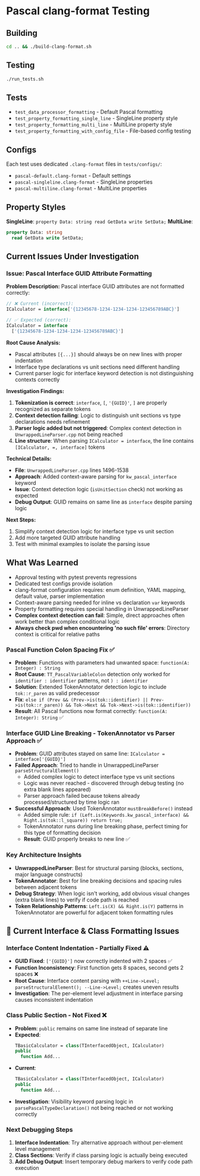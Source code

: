 # Pascal clang-format Testing

## Building
```bash
cd .. && ./build-clang-format.sh
```

## Testing
```bash
./run_tests.sh
```

## Tests
- `test_data_processor_formatting` - Default Pascal formatting
- `test_property_formatting_single_line` - SingleLine property style
- `test_property_formatting_multi_line` - MultiLine property style  
- `test_property_formatting_with_config_file` - File-based config testing

## Configs
Each test uses dedicated `.clang-format` files in `tests/configs/`:
- `pascal-default.clang-format` - Default settings
- `pascal-singleline.clang-format` - SingleLine properties
- `pascal-multiline.clang-format` - MultiLine properties

## Property Styles
**SingleLine**: `property Data: string read GetData write SetData;`
**MultiLine**: 
```pascal
property Data: string
  read GetData write SetData;
```

## Current Issues Under Investigation

### **Issue: Pascal Interface GUID Attribute Formatting**

**Problem Description:**
Pascal interface GUID attributes are not formatted correctly:
```pascal
// ❌ Current (incorrect):
ICalculator = interface['{12345678-1234-1234-1234-123456789ABC}']

// ✅ Expected (correct):
ICalculator = interface
  ['{12345678-1234-1234-1234-123456789ABC}']
```

**Root Cause Analysis:**
- Pascal attributes `[{...}]` should always be on new lines with proper indentation
- Interface type declarations vs unit sections need different handling
- Current parser logic for interface keyword detection is not distinguishing contexts correctly

**Investigation Findings:**
1. **Tokenization is correct**: `interface`, `[`, `'{GUID}'`, `]` are properly recognized as separate tokens
2. **Context detection failing**: Logic to distinguish unit sections vs type declarations needs refinement
3. **Parser logic added but not triggered**: Complex context detection in `UnwrappedLineParser.cpp` not being reached
4. **Line structure**: When parsing `ICalculator = interface`, the line contains `[ICalculator, =, interface]` tokens

**Technical Details:**
- **File**: `UnwrappedLineParser.cpp` lines 1496-1538
- **Approach**: Added context-aware parsing for `kw_pascal_interface` keyword
- **Issue**: Context detection logic (`isUnitSection` check) not working as expected
- **Debug Output**: GUID remains on same line as `interface` despite parsing logic

**Next Steps:**
1. Simplify context detection logic for interface type vs unit section
2. Add more targeted GUID attribute handling
3. Test with minimal examples to isolate the parsing issue

## What Was Learned
- Approval testing with pytest prevents regressions
- Dedicated test configs provide isolation
- clang-format configuration requires: enum definition, YAML mapping, default value, parser implementation
- Context-aware parsing needed for inline vs declaration `var` keywords
- Property formatting requires special handling in UnwrappedLineParser
- **Complex context detection can fail**: Simple, direct approaches often work better than complex conditional logic
- **Always check pwd when encountering 'no such file' errors**: Directory context is critical for relative paths

### **Pascal Function Colon Spacing Fix** ✅
- **Problem**: Functions with parameters had unwanted space: `function(A: Integer) : String`
- **Root Cause**: `TT_PascalVariableColon` detection only worked for `identifier : identifier` patterns, not `) : identifier`
- **Solution**: Extended TokenAnnotator detection logic to include `tok::r_paren` as valid predecessor
- **Fix**: `else if (Prev && (Prev->is(tok::identifier) || Prev->is(tok::r_paren)) && Tok->Next && Tok->Next->is(tok::identifier))`
- **Result**: All Pascal functions now format correctly: `function(A: Integer): String` ✅

### **Interface GUID Line Breaking - TokenAnnotator vs Parser Approach** ✅
- **Problem**: GUID attributes stayed on same line: `ICalculator = interface['{GUID}']`
- **Failed Approach**: Tried to handle in UnwrappedLineParser `parseStructuralElement()` 
  - Added complex logic to detect interface type vs unit sections
  - Logic was never reached - discovered through debug testing (no extra blank lines appeared)
  - Parser approach failed because tokens already processed/structured by time logic ran
- **Successful Approach**: Used TokenAnnotator `mustBreakBefore()` instead
  - Added simple rule: `if (Left.is(Keywords.kw_pascal_interface) && Right.is(tok::l_square)) return true;`
  - TokenAnnotator runs during line breaking phase, perfect timing for this type of formatting decision
  - **Result**: GUID properly breaks to new line ✅

### **Key Architecture Insights**
- **UnwrappedLineParser**: Best for structural parsing (blocks, sections, major language constructs)
- **TokenAnnotator**: Best for line breaking decisions and spacing rules between adjacent tokens
- **Debug Strategy**: When logic isn't working, add obvious visual changes (extra blank lines) to verify if code path is reached
- **Token Relationship Patterns**: `Left.is(X) && Right.is(Y)` patterns in TokenAnnotator are powerful for adjacent token formatting rules

## 🚧 Current Interface & Class Formatting Issues

### **Interface Content Indentation - Partially Fixed** ⚠️
- **GUID Fixed**: `['{GUID}']` now correctly indented with 2 spaces ✅
- **Function Inconsistency**: First function gets 8 spaces, second gets 2 spaces ❌
- **Root Cause**: Interface content parsing with `++Line->Level; parseStructuralElement(); --Line->Level;` creates uneven results
- **Investigation**: The per-element level adjustment in interface parsing causes inconsistent indentation

### **Class Public Section - Not Fixed** ❌  
- **Problem**: `public` remains on same line instead of separate line
- **Expected**: 
  ```pascal
  TBasicCalculator = class(TInterfacedObject, ICalculator)
  public
    function Add...
  ```
- **Current**:
  ```pascal  
  TBasicCalculator = class(TInterfacedObject, ICalculator)
  public
    function Add...
  ```
- **Investigation**: Visibility keyword parsing logic in `parsePascalTypeDeclaration()` not being reached or not working correctly

### **Next Debugging Steps**
1. **Interface Indentation**: Try alternative approach without per-element level management
2. **Class Sections**: Verify if class parsing logic is actually being executed
3. **Add Debug Output**: Insert temporary debug markers to verify code path execution